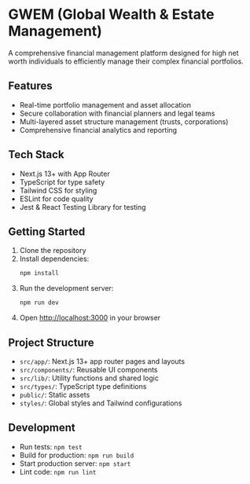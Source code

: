 # GWEM (Global Wealth & Estate Management)

A comprehensive financial management platform designed for high net worth individuals to efficiently manage their complex financial portfolios.

## Features

- Real-time portfolio management and asset allocation
- Secure collaboration with financial planners and legal teams
- Multi-layered asset structure management (trusts, corporations)
- Comprehensive financial analytics and reporting

## Tech Stack

- Next.js 13+ with App Router
- TypeScript for type safety
- Tailwind CSS for styling
- ESLint for code quality
- Jest & React Testing Library for testing

## Getting Started

1. Clone the repository
2. Install dependencies:
   ```bash
   npm install
   ```
3. Run the development server:
   ```bash
   npm run dev
   ```
4. Open [http://localhost:3000](http://localhost:3000) in your browser

## Project Structure

- `src/app/`: Next.js 13+ app router pages and layouts
- `src/components/`: Reusable UI components
- `src/lib/`: Utility functions and shared logic
- `src/types/`: TypeScript type definitions
- `public/`: Static assets
- `styles/`: Global styles and Tailwind configurations

## Development

- Run tests: `npm test`
- Build for production: `npm run build`
- Start production server: `npm start`
- Lint code: `npm run lint`
